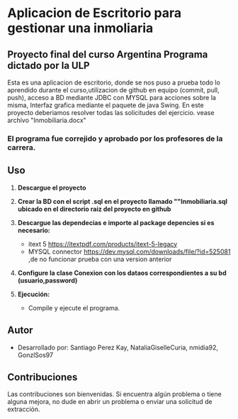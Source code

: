 # Aplicacion de Escritorio para gestionar una inmoliaria 
## Proyecto final del curso Argentina Programa dictado por la ULP

Esta es una aplicacion de escritorio, donde se nos puso a prueba todo lo aprendido durante el curso,utilizacion de github en equipo (commit, pull, push), acceso a BD mediante JDBC con MYSQL para acciones sobre la misma, Interfaz grafica mediante el paquete de java Swing.
En este proyecto deberiamos resolver todas las solicitudes del ejercicio. 
vease archivo "Inmobiliaria.docx"

### El programa fue correjido y aprobado por los profesores de la carrera.

## Uso

1. **Descargue el proyecto**

2. **Crear la BD con el script .sql en el proyecto llamado ""Inmobiliaria.sql ubicado en el directorio raiz del proyecto en github**

3. **Descargue las dependecias e importe al package depencies si es necesario:**
    - itext 5 https://itextpdf.com/products/itext-5-legacy
    - MYSQL connector https://dev.mysql.com/downloads/file/?id=525081 ,de no funcionar prueba con una version anterior

3. **Configure la clase Conexion con los dataos correspondientes a su bd (usuario,password)**
4. **Ejecución:**
    - Compile y ejecute el programa.






## Autor

- Desarrollado por: Santiago Perez Kay,
                    NataliaGiselleCuria,
                    nmidia92,
                    GonzlSos97


## Contribuciones

Las contribuciones son bienvenidas. Si encuentra algún problema o tiene alguna mejora, no dude en abrir un problema o enviar una solicitud de extracción.


